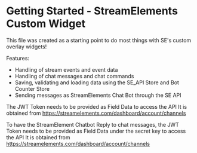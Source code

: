 # Getting Started - StreamElements Custom Widget

This file was created as a starting point to do most things with SE's custom overlay widgets!

Features:
- Handling of stream events and event data
- Handling of chat messages and chat commands
- Saving, validating and loading data using the SE_API Store and Bot Counter Store
- Sending messages as StreamElements Chat Bot through the SE API

The JWT Token needs to be provided as Field Data to access the API
It is obtained from https://streamelements.com/dashboard/account/channels 

To have the StreamElement Chatbot Reply to chat messages, the JWT Token needs to be provided as Field Data under the secret key to access the API
It is obtained from https://streamelements.com/dashboard/account/channels
